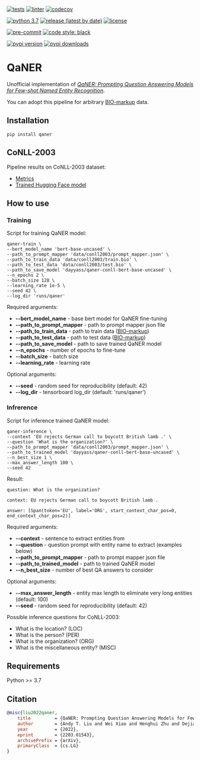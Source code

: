 [![tests](https://github.com/dayyass/qaner/actions/workflows/tests.yml/badge.svg)](https://github.com/dayyass/qaner/actions/workflows/tests.yml)
[![linter](https://github.com/dayyass/qaner/actions/workflows/linter.yml/badge.svg)](https://github.com/dayyass/qaner/actions/workflows/linter.yml)
[![codecov](https://codecov.io/gh/dayyass/qaner/branch/main/graph/badge.svg?token=S3UKX8BFP3)](https://codecov.io/gh/dayyass/qaner)

[![python 3.7](https://img.shields.io/badge/python-3.7-blue.svg)](https://github.com/dayyass/qaner#requirements)
[![release (latest by date)](https://img.shields.io/github/v/release/dayyass/qaner)](https://github.com/dayyass/qaner/releases/latest)
[![license](https://img.shields.io/github/license/dayyass/qaner?color=blue)](https://github.com/dayyass/qaner/blob/main/LICENSE)

[![pre-commit](https://img.shields.io/badge/pre--commit-enabled-black)](https://github.com/dayyass/qaner/blob/main/.pre-commit-config.yaml)
[![code style: black](https://img.shields.io/badge/code%20style-black-000000.svg)](https://github.com/psf/black)

[![pypi version](https://img.shields.io/pypi/v/qaner)](https://pypi.org/project/qaner)
[![pypi downloads](https://img.shields.io/pypi/dm/qaner)](https://pypi.org/project/qaner)

# QaNER
Unofficial implementation of [*QaNER: Prompting Question Answering Models for Few-shot Named Entity Recognition*](https://arxiv.org/abs/2203.01543).

You can adopt this pipeline for arbitrary [BIO-markup](https://github.com/dayyass/QaNER/tree/main/data/conll2003) data.

## Installation
```
pip install qaner
```

## CoNLL-2003
Pipeline results on CoNLL-2003 dataset:
- [Metrics](https://tensorboard.dev/experiment/FEsbNJdmSd2LGVhga8Ku0Q/)
- [Trained Hugging Face model](https://huggingface.co/dayyass/qaner-conll-bert-base-uncased)

## How to use
### Training
Script for training QaNER model:
```
qaner-train \
--bert_model_name 'bert-base-uncased' \
--path_to_prompt_mapper 'data/conll2003/prompt_mapper.json' \
--path_to_train_data 'data/conll2003/train.bio' \
--path_to_test_data 'data/conll2003/test.bio' \
--path_to_save_model 'dayyass/qaner-conll-bert-base-uncased' \
--n_epochs 2 \
--batch_size 128 \
--learning_rate 1e-5 \
--seed 42 \
--log_dir 'runs/qaner'
```

Required arguments:
- **--bert_model_name** - base bert model for QaNER fine-tuning
- **--path_to_prompt_mapper** - path to prompt mapper json file
- **--path_to_train_data** - path to train data ([BIO-markup](https://github.com/dayyass/QaNER/tree/main/data/conll2003))
- **--path_to_test_data** - path to test data ([BIO-markup](https://github.com/dayyass/QaNER/tree/main/data/conll2003))
- **--path_to_save_model** - path to save trained QaNER model
- **--n_epochs** - number of epochs to fine-tune
- **--batch_size** - batch size
- **--learning_rate** - learning rate

Optional arguments:
- **--seed** - random seed for reproducibility (default: 42)
- **--log_dir** - tensorboard log_dir (default: 'runs/qaner')

### Infrerence
Script for inference trained QaNER model:
```
qaner-inference \
--context 'EU rejects German call to boycott British lamb .' \
--question 'What is the organization?' \
--path_to_prompt_mapper 'data/conll2003/prompt_mapper.json' \
--path_to_trained_model 'dayyass/qaner-conll-bert-base-uncased' \
--n_best_size 1 \
--max_answer_length 100 \
--seed 42
```

Result:
```
question: What is the organization?

context: EU rejects German call to boycott British lamb .

answer: [Span(token='EU', label='ORG', start_context_char_pos=0, end_context_char_pos=2)]
```

Required arguments:
- **--context** - sentence to extract entities from
- **--question** - question prompt with entity name to extract (examples below)
- **--path_to_prompt_mapper** - path to prompt mapper json file
- **--path_to_trained_model** - path to trained QaNER model
- **--n_best_size** - number of best QA answers to consider

Optional arguments:
- **--max_answer_length** - entity max length to eliminate very long entities (default: 100)
- **--seed** - random seed for reproducibility (default: 42)

Possible inference questions for CoNLL-2003:
- What is the location? (LOC)
- What is the person? (PER)
- What is the organization? (ORG)
- What is the miscellaneous entity? (MISC)

## Requirements
Python >= 3.7

## Citation
```bibtex
@misc{liu2022qaner,
    title         = {QaNER: Prompting Question Answering Models for Few-shot Named Entity Recognition},
    author        = {Andy T. Liu and Wei Xiao and Henghui Zhu and Dejiao Zhang and Shang-Wen Li and Andrew Arnold},
    year          = {2022},
    eprint        = {2203.01543},
    archivePrefix = {arXiv},
    primaryClass  = {cs.LG}
}
```
